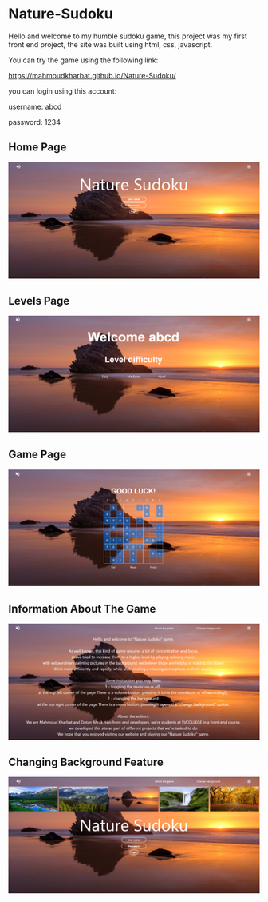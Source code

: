 # Nature-Sudoku

Hello and welcome to my humble sudoku game, this project was my first front end project, the site was built using html, css, javascript.

You can try the game using the following link:

https://mahmoudkharbat.github.io/Nature-Sudoku/

you can login using this account:

username: abcd

password: 1234


## Home Page

<img src = 'Illustration_Images/page1.png' />

## Levels Page 

<img src = 'Illustration_Images/page2.png' />

## Game Page

<img src = 'Illustration_Images/page3.png' />

## Information About The Game

<img src = 'Illustration_Images/page4.png' />

## Changing Background Feature

<img src = 'Illustration_Images/page5.png' />
